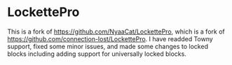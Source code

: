 # LockettePro

This is a fork of https://github.com/NyaaCat/LockettePro, which is a fork of https://github.com/connection-lost/LockettePro. I have readded Towny support, fixed some minor issues, and made some changes to locked blocks including adding support for universally locked blocks.
